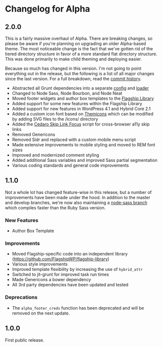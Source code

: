 # Changelog for Alpha

## 2.0.0

This is a fairly massive overhaul of Alpha. There are breaking changes, so please be aware if you're planning on upgrading an older Alpha-based theme. The most noticeable change is the fact that we've gotten rid of the tiered directory structure in favor of a more standard flat directory structure. This was done primarily to make child theming and deploying easier.

Because so much has changed in this version. I'm not going to point everything out in the release, but the following is a list of all major changes since the last version. For a full breakdown, read the [commit history](https://github.com/FlagshipWP/alpha/commits/master).

- Abstracted all Grunt dependencies into a separate [config](https://github.com/FlagshipWP/flagship-wp-theme-config) and [loader](https://github.com/FlagshipWP/load-flagship-grunt-config)
- Changed to Node Sass, Node Bourbon, and Node Neat
- Moved footer widgets and author box templates to the [Flagship Library](https://github.com/FlagshipWP/flagship-library)
- Added support for some new features within the Flagship Library
- Added support for new features in WordPress 4.1 and Hybrid Core 2.1
- Added a custom icon font based on [Themicons](https://github.com/cedaro/themicons) which can be modified by adding SVG files to the /icons/ directory
- Added the [Cedaro Skip Link Focus](https://github.com/cedaro/skip-link-focus) script for cross-browser a11y skip links
- Removed Genericons
- Removed Sidr and replaced with a custom mobile menu script
- Made extensive improvements to mobile styling and moved to REM font sizes
- Improved and modernized comment styling
- Added additional Sass variables and improved Sass partial segmentation
- Various coding standards and general code improvements

## 1.1.0

Not a whole lot has changed feature-wise in this release, but a number of improvements have been made under the hood. In addition to the master and develop branches, we're now also maintaining a [node-sass branch](https://github.com/FlagshipWP/alpha/tree/node-sass) which compiles faster than the Ruby Sass version.

### New Features

- Author Box Template

### Improvements

- Moved Flagship-specific code into an independent library (https://github.com/FlagshipWP/flagship-library)
- Various style improvements
- Improved template flexibility by increasing the use of `hybrid_attr`
- Switched to jit-grunt for improved task run times
- Made Genericons a bower dependency
- All 3rd party dependencies have been updated and tested

### Deprecations

- The `alpha_footer_creds` function has been deprecated and will be removed on the next update.


## 1.0.0

First public release.
